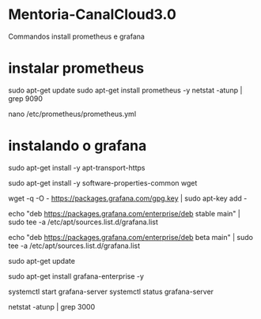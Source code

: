 # Mentoria-CanalCloud3.0
 
 Commandos install prometheus e grafana

# instalar prometheus

sudo apt-get update
sudo apt-get install prometheus -y
netstat -atunp | grep 9090

nano /etc/prometheus/prometheus.yml


# instalando o grafana

sudo apt-get install -y apt-transport-https

sudo apt-get install -y software-properties-common wget

wget -q -O - https://packages.grafana.com/gpg.key | sudo apt-key add -

echo "deb https://packages.grafana.com/enterprise/deb stable main" | sudo tee -a /etc/apt/sources.list.d/grafana.list

echo "deb https://packages.grafana.com/enterprise/deb beta main" | sudo tee -a /etc/apt/sources.list.d/grafana.list

sudo apt-get update

sudo apt-get install grafana-enterprise -y


systemctl start grafana-server
systemctl status grafana-server

netstat -atunp | grep 3000